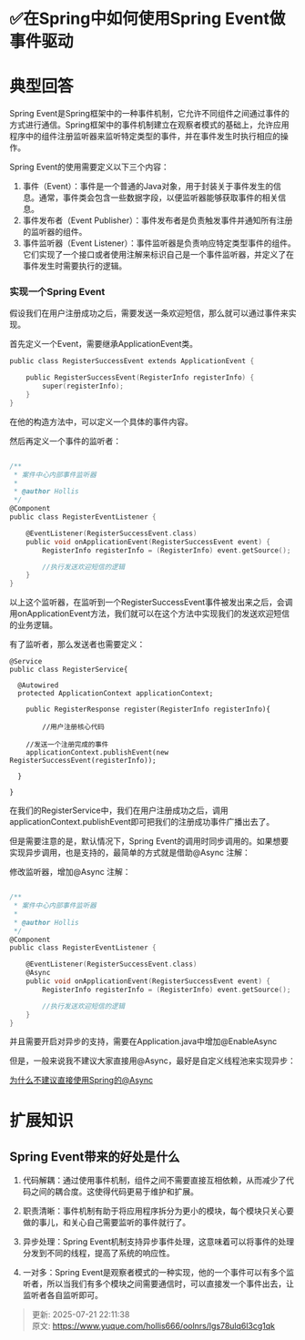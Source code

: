 # ✅在Spring中如何使用Spring Event做事件驱动

# 典型回答


Spring Event是Spring框架中的一种事件机制，它允许不同组件之间通过事件的方式进行通信。Spring框架中的事件机制建立在观察者模式的基础上，允许应用程序中的组件注册监听器来监听特定类型的事件，并在事件发生时执行相应的操作。



Spring Event的使用需要定义以下三个内容：



1. 事件（Event）：事件是一个普通的Java对象，用于封装关于事件发生的信息。通常，事件类会包含一些数据字段，以便监听器能够获取事件的相关信息。
2. 事件发布者（Event Publisher）：事件发布者是负责触发事件并通知所有注册的监听器的组件。
3. 事件监听器（Event Listener）：事件监听器是负责响应特定类型事件的组件。它们实现了一个接口或者使用注解来标识自己是一个事件监听器，并定义了在事件发生时需要执行的逻辑。



### 实现一个Spring Event


假设我们在用户注册成功之后，需要发送一条欢迎短信，那么就可以通过事件来实现。



首先定义一个Event，需要继承ApplicationEvent类。



```c
public class RegisterSuccessEvent extends ApplicationEvent {

    public RegisterSuccessEvent(RegisterInfo registerInfo) {
        super(registerInfo);
    }
}

```



在他的构造方法中，可以定义一个具体的事件内容。



然后再定义一个事件的监听者：



```c

/**
 * 案件中心内部事件监听器
 *
 * @author Hollis
 */
@Component
public class RegisterEventListener {

    @EventListener(RegisterSuccessEvent.class)
    public void onApplicationEvent(RegisterSuccessEvent event) {
        RegisterInfo registerInfo = (RegisterInfo) event.getSource();

        //执行发送欢迎短信的逻辑
    }
}

```





以上这个监听器，在监听到一个RegisterSuccessEvent事件被发出来之后，会调用onApplicationEvent方法，我们就可以在这个方法中实现我们的发送欢迎短信的业务逻辑。



有了监听者，那么发送者也需要定义：



```plain
@Service
public class RegisterService{

  @Autowired
  protected ApplicationContext applicationContext;

	public RegisterResponse register(RegisterInfo registerInfo){

		//用户注册核心代码

  	//发送一个注册完成的事件
    applicationContext.publishEvent(new RegisterSuccessEvent(registerInfo));

  }

}
```

 

在我们的RegisterService中，我们在用户注册成功之后，调用applicationContext.publishEvent即可把我们的注册成功事件广播出去了。



但是需要注意的是，默认情况下，Spring Event的调用时同步调用的。如果想要实现异步调用，也是支持的，最简单的方式就是借助@Async 注解：



修改监听器，增加@Async 注解：



```c

/**
 * 案件中心内部事件监听器
 *
 * @author Hollis
 */
@Component
public class RegisterEventListener {

    @EventListener(RegisterSuccessEvent.class)
    @Async
    public void onApplicationEvent(RegisterSuccessEvent event) {
        RegisterInfo registerInfo = (RegisterInfo) event.getSource();

        //执行发送欢迎短信的逻辑
    }
}

```



并且需要开启对异步的支持，需要在Application.java中增加@EnableAsync

 

但是，一般来说我不建议大家直接用@Async，最好是自定义线程池来实现异步：



[为什么不建议直接使用Spring的@Async](https://www.yuque.com/hollis666/oolnrs/naw927g44ywpxw4e)

# 扩展知识


## Spring Event带来的好处是什么


1. 代码解耦：通过使用事件机制，组件之间不需要直接互相依赖，从而减少了代码之间的耦合度。这使得代码更易于维护和扩展。



2. 职责清晰：事件机制有助于将应用程序拆分为更小的模块，每个模块只关心要做的事儿，和关心自己需要监听的事件就行了。



3. 异步处理：Spring Event机制支持异步事件处理，这意味着可以将事件的处理分发到不同的线程，提高了系统的响应性。



4. 一对多：Spring Event是观察者模式的一种实现，他的一个事件可以有多个监听者，所以当我们有多个模块之间需要通信时，可以直接发一个事件出去，让监听者各自监听即可。



> 更新: 2025-07-21 22:11:38  
> 原文: <https://www.yuque.com/hollis666/oolnrs/lgs78ulq6l3cg1qk>